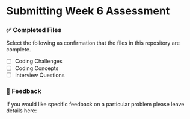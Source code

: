 # Submitting Week 6 Assessment

### ✅ Completed Files
Select the following as confirmation that the files in this repository are complete.
- [ ] Coding Challenges
- [ ] Coding Concepts
- [ ] Interview Questions

### 📝 Feedback
If you would like specific feedback on a particular problem please leave details here:
